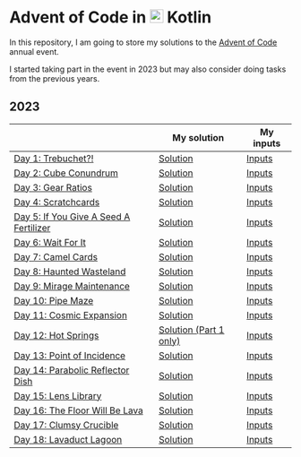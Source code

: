 # Advent of Code in <img src="https://cdn.jsdelivr.net/gh/devicons/devicon/icons/kotlin/kotlin-original.svg" height=24 /> Kotlin

In this repository, I am going to store my solutions to the [Advent of Code](https://adventofcode.com/) annual event.

I started taking part in the event in 2023 but may also consider doing tasks from the previous years.

## 2023
|                                                                               | My solution                                          | My inputs                                       |
|-------------------------------------------------------------------------------|------------------------------------------------------|-------------------------------------------------|
| [Day 1: Trebuchet?!](https://adventofcode.com/2023/day/1)                     | [Solution](/adventofcode2023/Day01.kt)               | [Inputs](/resources/adventofcode2023/Day01.txt) |
| [Day 2: Cube Conundrum](https://adventofcode.com/2023/day/2)                  | [Solution](/adventofcode2023/Day02.kt)               | [Inputs](/resources/adventofcode2023/Day02.txt) |
| [Day 3: Gear Ratios](https://adventofcode.com/2023/day/3)                     | [Solution](/adventofcode2023/Day03.kt)               | [Inputs](/resources/adventofcode2023/Day03.txt) |
| [Day 4: Scratchcards](https://adventofcode.com/2023/day/4)                    | [Solution](/adventofcode2023/Day04.kt)               | [Inputs](/resources/adventofcode2023/Day04.txt) |
| [Day 5: If You Give A Seed A Fertilizer](https://adventofcode.com/2023/day/5) | [Solution](/adventofcode2023/Day05.kt)               | [Inputs](/resources/adventofcode2023/Day05.txt) |
| [Day 6: Wait For It](https://adventofcode.com/2023/day/6)                     | [Solution](/adventofcode2023/Day06.kt)               | [Inputs](/resources/adventofcode2023/Day06.txt) |
| [Day 7: Camel Cards](https://adventofcode.com/2023/day/7)                     | [Solution](/adventofcode2023/Day07.kt)               | [Inputs](/resources/adventofcode2023/Day07.txt) |
| [Day 8: Haunted Wasteland](https://adventofcode.com/2023/day/8)               | [Solution](/adventofcode2023/Day08.kt)               | [Inputs](/resources/adventofcode2023/Day08.txt) |
| [Day 9: Mirage Maintenance](https://adventofcode.com/2023/day/9)              | [Solution](/adventofcode2023/Day09.kt)               | [Inputs](/resources/adventofcode2023/Day09.txt) |
| [Day 10: Pipe Maze](https://adventofcode.com/2023/day/10)                     | [Solution](/adventofcode2023/Day10.kt)               | [Inputs](/resources/adventofcode2023/Day10.txt) |
| [Day 11: Cosmic Expansion](https://adventofcode.com/2023/day/11)              | [Solution](/adventofcode2023/Day11.kt)               | [Inputs](/resources/adventofcode2023/Day11.txt) |
| [Day 12: Hot Springs](https://adventofcode.com/2023/day/12)                   | [Solution (Part 1 only)](/adventofcode2023/Day12.kt) | [Inputs](/resources/adventofcode2023/Day12.txt) |
| [Day 13: Point of Incidence](https://adventofcode.com/2023/day/13)            | [Solution](/adventofcode2023/Day13.kt)               | [Inputs](/resources/adventofcode2023/Day13.txt) |
| [Day 14: Parabolic Reflector Dish](https://adventofcode.com/2023/day/14)      | [Solution](/adventofcode2023/Day14.kt)               | [Inputs](/resources/adventofcode2023/Day14.txt) |
| [Day 15: Lens Library](https://adventofcode.com/2023/day/15)                  | [Solution](/adventofcode2023/Day15.kt)               | [Inputs](/resources/adventofcode2023/Day15.txt) |
| [Day 16: The Floor Will Be Lava](https://adventofcode.com/2023/day/16)        | [Solution](/adventofcode2023/Day16.kt)               | [Inputs](/resources/adventofcode2023/Day16.txt) |
| [Day 17: Clumsy Crucible](https://adventofcode.com/2023/day/17)               | [Solution](/adventofcode2023/Day17.kt)               | [Inputs](/resources/adventofcode2023/Day17.txt) |
| [Day 18: Lavaduct Lagoon](https://adventofcode.com/2023/day/18)               | [Solution](/adventofcode2023/Day18.kt)               | [Inputs](/resources/adventofcode2023/Day18.txt) |
